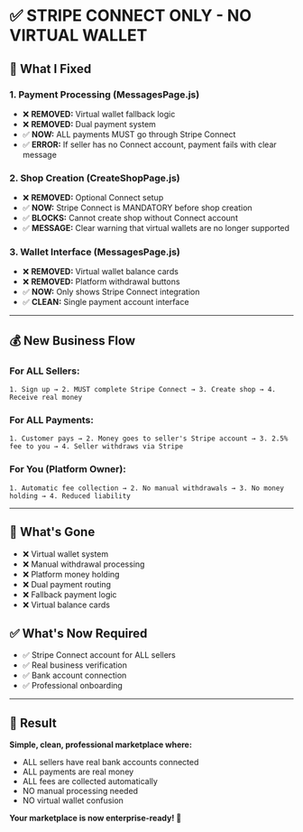 # ✅ **STRIPE CONNECT ONLY - NO VIRTUAL WALLET**

## 🎯 **What I Fixed**

### **1. Payment Processing (MessagesPage.js)**
- ❌ **REMOVED:** Virtual wallet fallback logic
- ❌ **REMOVED:** Dual payment system
- ✅ **NOW:** ALL payments MUST go through Stripe Connect
- ✅ **ERROR:** If seller has no Connect account, payment fails with clear message

### **2. Shop Creation (CreateShopPage.js)**
- ❌ **REMOVED:** Optional Connect setup
- ✅ **NOW:** Stripe Connect is MANDATORY before shop creation
- ✅ **BLOCKS:** Cannot create shop without Connect account
- ✅ **MESSAGE:** Clear warning that virtual wallets are no longer supported

### **3. Wallet Interface (MessagesPage.js)**
- ❌ **REMOVED:** Virtual wallet balance cards
- ❌ **REMOVED:** Platform withdrawal buttons
- ✅ **NOW:** Only shows Stripe Connect integration
- ✅ **CLEAN:** Single payment account interface

---

## 💰 **New Business Flow**

### **For ALL Sellers:**
```
1. Sign up → 2. MUST complete Stripe Connect → 3. Create shop → 4. Receive real money
```

### **For ALL Payments:**
```
1. Customer pays → 2. Money goes to seller's Stripe account → 3. 2.5% fee to you → 4. Seller withdraws via Stripe
```

### **For You (Platform Owner):**
```
1. Automatic fee collection → 2. No manual withdrawals → 3. No money holding → 4. Reduced liability
```

---

## 🚫 **What's Gone**

- ❌ Virtual wallet system
- ❌ Manual withdrawal processing  
- ❌ Platform money holding
- ❌ Dual payment routing
- ❌ Fallback payment logic
- ❌ Virtual balance cards

## ✅ **What's Now Required**

- ✅ Stripe Connect account for ALL sellers
- ✅ Real business verification  
- ✅ Bank account connection
- ✅ Professional onboarding

---

## 🎉 **Result**

**Simple, clean, professional marketplace where:**
- ALL sellers have real bank accounts connected
- ALL payments are real money
- ALL fees are collected automatically  
- NO manual processing needed
- NO virtual wallet confusion

**Your marketplace is now enterprise-ready! 🚀**